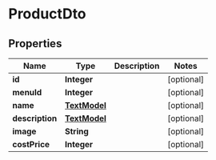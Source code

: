 

# ProductDto

## Properties

Name | Type | Description | Notes
------------ | ------------- | ------------- | -------------
**id** | **Integer** |  |  [optional]
**menuId** | **Integer** |  |  [optional]
**name** | [**TextModel**](TextModel.md) |  |  [optional]
**description** | [**TextModel**](TextModel.md) |  |  [optional]
**image** | **String** |  |  [optional]
**costPrice** | **Integer** |  |  [optional]



